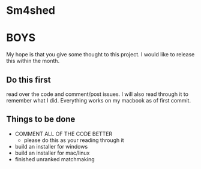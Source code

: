 # Sm4shed

BOYS
====

My hope is that you give some thought to this project. I would like to release this within the month.

Do this first
-------------
read over the code and comment/post issues. I will also read through it to remember what I did.
Everything works on my macbook as of first commit.

Things to be done
-----------------
- COMMENT ALL OF THE CODE BETTER
  - please do this as your reading through it
- build an installer for windows
- build an installer for mac/linux
- finished unranked matchmaking
